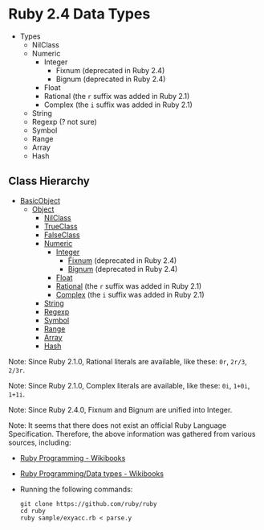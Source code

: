 # Ruby 2.4 Data Types

- Types
  - NilClass
  - Numeric
    - Integer
      - Fixnum (deprecated in Ruby 2.4)
      - Bignum (deprecated in Ruby 2.4)
    - Float
    - Rational (the `r` suffix was added in Ruby 2.1)
    - Complex (the `i` suffix was added in Ruby 2.1)
  - String
  - Regexp (? not sure)
  - Symbol
  - Range
  - Array
  - Hash

## Class Hierarchy

- [BasicObject](https://ruby-doc.org/core/BasicObject.html)
  - [Object](https://ruby-doc.org/core/Object.html)
    - [NilClass](https://ruby-doc.org/core/NilClass.html)
    - [TrueClass](https://ruby-doc.org/core/TrueClass.html)
    - [FalseClass](https://ruby-doc.org/core/FalseClass.html)
    - [Numeric](https://ruby-doc.org/core/Numeric.html)
      - [Integer](https://ruby-doc.org/core/Integer.html)
        - [Fixnum](https://ruby-doc.org/core-2.3.4/Fixnum.html) (deprecated in Ruby 2.4)
        - [Bignum](https://ruby-doc.org/core-2.3.4/Bignum.html) (deprecated in Ruby 2.4)
      - [Float](https://ruby-doc.org/core/Float.html)
      - [Rational](https://ruby-doc.org/core/Rational.html) (the `r` suffix was added in Ruby 2.1)
      - [Complex](https://ruby-doc.org/core/Complex.html) (the `i` suffix was added in Ruby 2.1)
    - [String](https://ruby-doc.org/core/String.html)
    - [Regexp](https://ruby-doc.org/core/Regexp.html)
    - [Symbol](https://ruby-doc.org/core/Symbol.html)
    - [Range](https://ruby-doc.org/core/Range.html)
    - [Array](https://ruby-doc.org/core/Array.html)
    - [Hash](https://ruby-doc.org/core/Hash.html)

Note:
Since Ruby 2.1.0, Rational literals are available, like these: `0r`, `2r/3`, `2/3r`.

Note:
Since Ruby 2.1.0, Complex literals are available, like these: `0i`, `1+0i`, `1+1i`.

Note:
Since Ruby 2.4.0, Fixnum and Bignum are unified into Integer.

Note:
It seems that there does not exist an official Ruby Language Specification.
Therefore, the above information was gathered from various sources, including:

- [Ruby Programming - Wikibooks](https://en.wikibooks.org/wiki/Ruby_Programming)
- [Ruby Programming/Data types - Wikibooks](https://en.wikibooks.org/wiki/Ruby_Programming/Data_types)
- Running the following commands:

      git clone https://github.com/ruby/ruby
      cd ruby
      ruby sample/exyacc.rb < parse.y
